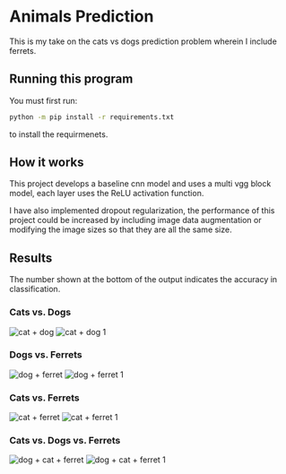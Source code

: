# Animals Prediction

This is my take on the cats vs dogs prediction problem wherein I include ferrets.

## Running this program

You must first run:
```bash
python -m pip install -r requirements.txt
```
to install the requirmenets.

## How it works

This project develops a baseline cnn model and uses a multi vgg block model, each layer uses the ReLU activation function.

I have also implemented dropout regularization, the performance of this project could be increased by including image data augmentation or modifying the image sizes so that they are all the same size.

## Results
The number shown at the bottom of the output indicates the accuracy in classification.

### Cats vs. Dogs
![cat + dog](https://github.com/kierrarg/animals-prediction/assets/78625238/02b68cec-9d9e-44ac-b6da-4a84c93f3075)
![cat + dog 1](https://github.com/kierrarg/animals-prediction/assets/78625238/1444bfbe-fccf-474e-be08-d6caa6073375)

### Dogs vs. Ferrets
![dog + ferret](https://github.com/kierrarg/animals-prediction/assets/78625238/81bfcf89-3d95-429b-893d-1b839e881bc8)
![dog + ferret 1](https://github.com/kierrarg/animals-prediction/assets/78625238/de3bde38-3c53-402a-b8cd-279ef65a2dae)

### Cats vs. Ferrets
![cat + ferret](https://github.com/kierrarg/animals-prediction/assets/78625238/82cca505-c6ee-409c-84c6-97679a2bb6e2)
![cat + ferret 1](https://github.com/kierrarg/animals-prediction/assets/78625238/99402090-20f8-4e1f-83dd-020494dc9c28)

### Cats vs. Dogs vs. Ferrets
![dog + cat + ferret](https://github.com/kierrarg/animals-prediction/assets/78625238/0634b53d-2535-4889-9bb5-66636264ae59)
![dog + cat + ferret 1](https://github.com/kierrarg/animals-prediction/assets/78625238/f8e4f076-6a3b-4f26-9d33-951ea65e5a6a)
